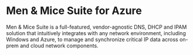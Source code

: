 # Men & Mice Suite for Azure

Men & Mice Suite is a full-featured, vendor-agnostic DNS, DHCP and IPAM solution that intuitively integrates with any network environment, including Windows and Azure, to manage and synchronize critical IP data across on-prem and cloud network components.